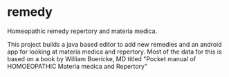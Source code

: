 remedy
======

Homeopathic remedy repertory and materia medica.

This project builds a java based editor to add new remedies and an android app for looking at materia medica and repertory.
Most of the data for this is based on a book by William Boericke, MD titled "Pocket manual of HOMOEOPATHIC Materia medica and Repertory"
